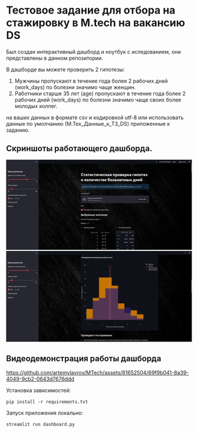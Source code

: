 # Тестовое задание для отбора на стажировку в M.tech на вакансию DS

Был создан интерактивный дашборд и ноутбук с иследованием, они представлены в данном репозитории.

В дашборде вы можете проверить 2 гипотезы: 
1) Мужчины пропускают в течение года более 2 рабочих дней (work_days) по
болезни значимо чаще женщин.
2) Работники старше 35 лет (age) пропускают в течение года более 2 рабочих
дней (work_days) по болезни значимо чаще своих более молодых коллег.

на ваших данных в формате csv и кодировкой utf-8 или использовать данные
по умолчанию (М.Тех_Данные_к_ТЗ_DS) приложенные к заданию.

## Скриншоты работающего дашборда. 
![картинка](/imagesandvideo/img.png)
![картинка2](/imagesandvideo/img_2.png)

## Видеодемонстрация работы дашборда


https://github.com/artemylavrov/MTech/assets/81652504/69f9b041-8a39-4049-9cb2-0643d7676ddd



Установка зависимостей:
```
pip install -r requirements.txt
```


Запуск приложения локально:
```
streamlit run dashboard.py
```
